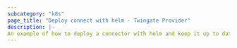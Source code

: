 ```yaml
---
subcategory: "k8s"
page_title: "Deploy connect with helm - Twingate Provider"
description: |-
An example of how to deploy a connector with helm and keep it up to date
---
```




